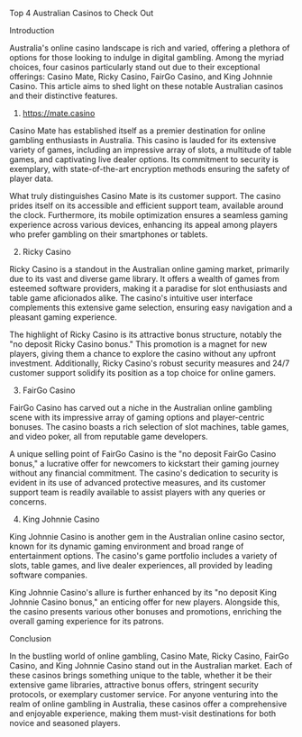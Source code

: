 Top 4 Australian Casinos to Check Out

Introduction

Australia's online casino landscape is rich and varied, offering a plethora of options for those looking to indulge in digital gambling. Among the myriad choices, four casinos particularly stand out due to their exceptional offerings: Casino Mate, Ricky Casino, FairGo Casino, and King Johnnie Casino. This article aims to shed light on these notable Australian casinos and their distinctive features.

1. <a href="Casino Mate">https://mate.casino</a> 

Casino Mate has established itself as a premier destination for online gambling enthusiasts in Australia. This casino is lauded for its extensive variety of games, including an impressive array of slots, a multitude of table games, and captivating live dealer options. Its commitment to security is exemplary, with state-of-the-art encryption methods ensuring the safety of player data.

What truly distinguishes Casino Mate is its customer support. The casino prides itself on its accessible and efficient support team, available around the clock. Furthermore, its mobile optimization ensures a seamless gaming experience across various devices, enhancing its appeal among players who prefer gambling on their smartphones or tablets.

2. Ricky Casino

Ricky Casino is a standout in the Australian online gaming market, primarily due to its vast and diverse game library. It offers a wealth of games from esteemed software providers, making it a paradise for slot enthusiasts and table game aficionados alike. The casino's intuitive user interface complements this extensive game selection, ensuring easy navigation and a pleasant gaming experience.

The highlight of Ricky Casino is its attractive bonus structure, notably the "no deposit Ricky Casino bonus." This promotion is a magnet for new players, giving them a chance to explore the casino without any upfront investment. Additionally, Ricky Casino's robust security measures and 24/7 customer support solidify its position as a top choice for online gamers.

3. FairGo Casino

FairGo Casino has carved out a niche in the Australian online gambling scene with its impressive array of gaming options and player-centric bonuses. The casino boasts a rich selection of slot machines, table games, and video poker, all from reputable game developers.

A unique selling point of FairGo Casino is the "no deposit FairGo Casino bonus," a lucrative offer for newcomers to kickstart their gaming journey without any financial commitment. The casino's dedication to security is evident in its use of advanced protective measures, and its customer support team is readily available to assist players with any queries or concerns.

4. King Johnnie Casino

King Johnnie Casino is another gem in the Australian online casino sector, known for its dynamic gaming environment and broad range of entertainment options. The casino's game portfolio includes a variety of slots, table games, and live dealer experiences, all provided by leading software companies.

King Johnnie Casino's allure is further enhanced by its "no deposit King Johnnie Casino bonus," an enticing offer for new players. Alongside this, the casino presents various other bonuses and promotions, enriching the overall gaming experience for its patrons.

Conclusion

In the bustling world of online gambling, Casino Mate, Ricky Casino, FairGo Casino, and King Johnnie Casino stand out in the Australian market. Each of these casinos brings something unique to the table, whether it be their extensive game libraries, attractive bonus offers, stringent security protocols, or exemplary customer service. For anyone venturing into the realm of online gambling in Australia, these casinos offer a comprehensive and enjoyable experience, making them must-visit destinations for both novice and seasoned players.
